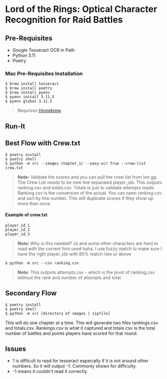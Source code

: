 # Lord of the Rings: Optical Character Recognition for Raid Battles

## Pre-Requisites

* Google Tesseract OCR in Path
* Python 3.11
* Poetry

### Mac Pre-Requisites Installation

```shell
$ brew install tesseract 
$ brew install poetry
$ brew install pyenv
$ pyenv install 3.11.5
$ pyenv global 3.11.5
```
> Requrires [Homebrew](https://brew.sh/)

## Run-It

## Best Flow with Crew.txt
```shell
$ poetry install
$ poetry shell
$ python -m src --images chapter_1/ --easy-ocr True --crew-list crew.txt
```
> **Note:** Validate the scores and you can pull the crew list from lotr.gg. The Crew List needs to be new line separated player_ids.
> This outputs ranking.csv and totals.csv. Totals is just to validate attempts made. Ranking.csv is the conversion of the actual.
> You can open ranking.csv and sort by line number. This will duplicate scores if they show up more than once. 

#### Example of crew.txt
```csv
player_id_1
player_id_2
player_id_3
```

> **Note:** Why is this needed? Js and some other characters are hard to read with the current font used haha. 
> I use fuzzy match to make sure I have the right player_ids with 85% match rate or above

```shell
$ python -m src --csv ranking.csv
```
> **Note:** This outputs attempts.csv - which is the pivot of ranking.csv without the rank and number of attempts and total. 

## Secondary Flow
```shell
$ poetry install
$ poetry shell
$ python -m src [directory of images | zipfile]
```

This will do one chapter at a time. This will generate two files rankings.csv and totals.csv. 
Rankings.csv is what it captured and totals.csv is the total number of battles and points players have scored for that round. 


## Issues
* 1 is difficult to read for tesseract especially if it is not around other numbers. So it will output -1. Commonly shown for difficulty. 
* -1 means it couldn't read it correctly. 